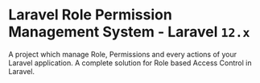 # Laravel Role Permission Management System - Laravel `12.x`

A project which manage Role, Permissions and every actions of your Laravel application. A complete solution for Role based Access Control in Laravel.